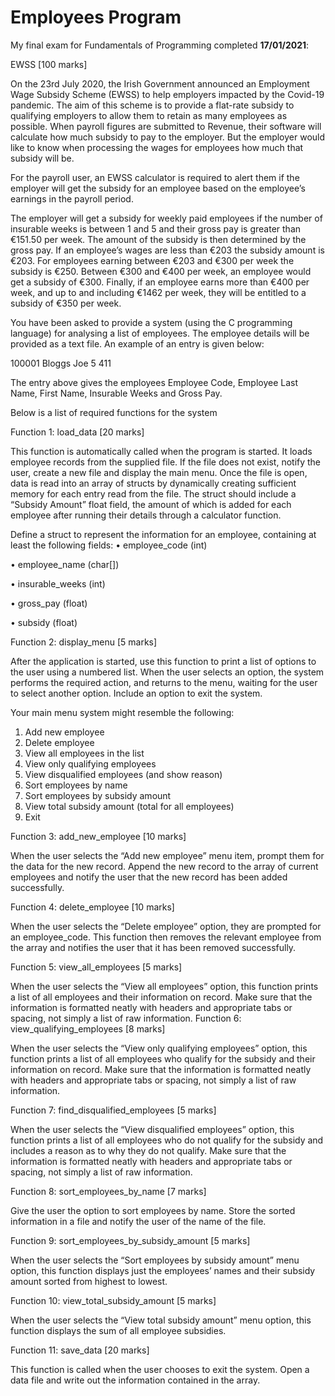# Employees Program

My final exam for Fundamentals of Programming completed **17/01/2021**:

EWSS [100 marks]

On the 23rd July 2020, the Irish Government announced an Employment Wage Subsidy
Scheme (EWSS) to help employers impacted by the Covid-19 pandemic. The aim of this
scheme is to provide a flat-rate subsidy to qualifying employers to allow them to retain as
many employees as possible. When payroll figures are submitted to Revenue, their software
will calculate how much subsidy to pay to the employer. But the employer would like to know
when processing the wages for employees how much that subsidy will be.

For the payroll user, an EWSS calculator is required to alert them if the employer will get the
subsidy for an employee based on the employee’s earnings in the payroll period.

The employer will get a subsidy for weekly paid employees if the number of insurable weeks
is between 1 and 5 and their gross pay is greater than €151.50 per week. The amount of the
subsidy is then determined by the gross pay. If an employee’s wages are less than €203 the
subsidy amount is €203. For employees earning between €203 and €300 per week the
subsidy is €250. Between €300 and €400 per week, an employee would get a subsidy of
€300. Finally, if an employee earns more than €400 per week, and up to and including €1462
per week, they will be entitled to a subsidy of €350 per week.

You have been asked to provide a system (using the C programming language) for analysing
a list of employees. The employee details will be provided as a text file. An example of an
entry is given below:

100001 Bloggs Joe 5 411

The entry above gives the employees Employee Code, Employee Last Name, First Name,
Insurable Weeks and Gross Pay.

Below is a list of required functions for the system

Function 1: load_data [20 marks]

This function is automatically called when the program is started. It loads employee records
from the supplied file. If the file does not exist, notify the user, create a new file and display the main menu. Once the file is open, data is read into an array of structs by dynamically creating sufficient memory for each entry read from the file. The struct should include a “Subsidy Amount” float field, the amount of which is added for each employee after running their details through a calculator function.

Define a struct to represent the information for an employee, containing at least the
following fields:
• employee_code (int)

• employee_name (char[])

• insurable_weeks (int)

• gross_pay (float)

• subsidy (float)

Function 2: display_menu [5 marks]

After the application is started, use this function to print a list of options to the user using a numbered list. When the user selects an option, the system performs the required action, and returns to the menu, waiting for the user to select another option. Include an option to exit the system.

Your main menu system might resemble the following:

1. Add new employee
2. Delete employee
3. View all employees in the list
4. View only qualifying employees
5. View disqualified employees (and show reason)
6. Sort employees by name
7. Sort employees by subsidy amount
8. View total subsidy amount (total for all employees)
9. Exit

Function 3: add_new_employee [10 marks]

When the user selects the “Add new employee” menu item, prompt them for the data for
the new record. Append the new record to the array of current employees and notify the
user that the new record has been added successfully.

Function 4: delete_employee [10 marks]

When the user selects the “Delete employee” option, they are prompted for an
employee_code. This function then removes the relevant employee from the array and
notifies the user that it has been removed successfully.

Function 5: view_all_employees [5 marks]

When the user selects the “View all employees” option, this function prints a list of all
employees and their information on record. Make sure that the information is formatted
neatly with headers and appropriate tabs or spacing, not simply a list of raw information.
Function 6: view_qualifying_employees [8 marks]

When the user selects the “View only qualifying employees” option, this function prints a list
of all employees who qualify for the subsidy and their information on record. Make sure
that the information is formatted neatly with headers and appropriate tabs or spacing, not
simply a list of raw information.

Function 7: find_disqualified_employees [5 marks]

When the user selects the “View disqualified employees” option, this function prints a list of
all employees who do not qualify for the subsidy and includes a reason as to why they do not
qualify. Make sure that the information is formatted neatly with headers and appropriate
tabs or spacing, not simply a list of raw information.

Function 8: sort_employees_by_name [7 marks]

Give the user the option to sort employees by name. Store the sorted information in a file
and notify the user of the name of the file.

Function 9: sort_employees_by_subsidy_amount [5 marks]

When the user selects the “Sort employees by subsidy amount” menu option, this function
displays just the employees’ names and their subsidy amount sorted from highest to lowest.

Function 10: view_total_subsidy_amount [5 marks]

When the user selects the “View total subsidy amount” menu option, this function displays
the sum of all employee subsidies.

Function 11: save_data [20 marks]

This function is called when the user chooses to exit the system. Open a data file and write
out the information contained in the array.
